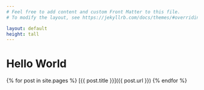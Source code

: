 ```yaml
---
# Feel free to add content and custom Front Matter to this file.
# To modify the layout, see https://jekyllrb.com/docs/themes/#overriding-theme-defaults

layout: default
height: tall
---
```


# Hello World

{% for post in site.pages %}
  [{{ post.title }}]({{ post.url }})
{% endfor %}
